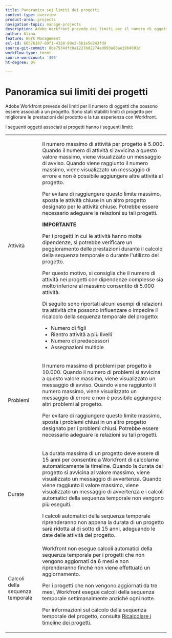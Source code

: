 ```yaml
---
title: Panoramica sui limiti dei progetti
content-type: overview
product-area: projects
navigation-topic: manage-projects
description: Adobe Workfront prevede dei limiti per il numero di oggetti che possono essere associati a un progetto. Sono stati stabiliti limiti di progetto per migliorare le prestazioni del prodotto e la tua esperienza con Workfront.
author: Alina
feature: Work Management
exl-id: 60576107-89f1-4328-89e2-5b1e5e243fd9
source-git-commit: 8be7534dfc0a1227bd2274ad093a88ae19b4691d
workflow-type: tm+mt
source-wordcount: '405'
ht-degree: 0%

---
```


# Panoramica sui limiti dei progetti

Adobe Workfront prevede dei limiti per il numero di oggetti che possono essere associati a un progetto. Sono stati stabiliti limiti di progetto per migliorare le prestazioni del prodotto e la tua esperienza con Workfront.

I seguenti oggetti associati ai progetti hanno i seguenti limiti:

<table style="table-layout:auto"> 
 <col> 
 <col> 
 <tbody> 
  <tr> 
   <td role="rowheader"><p>Attività</p></td> 
   <td>  <p>Il numero massimo di attività per progetto è 5.000. Quando il numero di attività si avvicina a questo valore massimo, viene visualizzato un messaggio di avviso. Quando viene raggiunto il numero massimo, viene visualizzato un messaggio di errore e non è possibile aggiungere altre attività al progetto.</p> <p>Per evitare di raggiungere questo limite massimo, sposta le attività chiuse in un altro progetto designato per le attività chiuse. Potrebbe essere necessario adeguare le relazioni su tali progetti.</p>

<b>IMPORTANTE</b>

Per i progetti in cui le attività hanno molte dipendenze, si potrebbe verificare un peggioramento delle prestazioni durante il calcolo della sequenza temporale o durante l&#39;utilizzo del progetto.

Per questo motivo, si consiglia che il numero di attività nei progetti con dipendenze complesse sia molto inferiore al massimo consentito di 5.000 attività.

Di seguito sono riportati alcuni esempi di relazioni tra attività che possono influenzare o impedire il ricalcolo della sequenza temporale del progetto:

<ul><li>Numero di figli</li>
   <li>Rientro attività a più livelli</li>
   <li>Numero di predecessori</li>
   <li>Assegnazioni multiple</li>
   </ul>
   </td> 
  </tr> 
  <tr> 
   <td role="rowheader"><p>Problemi</p></td> 
   <td>  <p>Il numero massimo di problemi per progetto è 10.000. Quando il numero di problemi si avvicina a questo valore massimo, viene visualizzato un messaggio di avviso. Quando viene raggiunto il numero massimo, viene visualizzato un messaggio di errore e non è possibile aggiungere altri problemi al progetto.</p> <p>Per evitare di raggiungere questo limite massimo, sposta i problemi chiusi in un altro progetto designato per i problemi chiusi. Potrebbe essere necessario adeguare le relazioni su tali progetti.</p> </td> 
  </tr> 
  <tr> 
   <td role="rowheader"><p>Durate</p></td> 
   <td> <p>La durata massima di un progetto deve essere di 15 anni per consentire a Workfront di calcolarne automaticamente la timeline. Quando la durata del progetto si avvicina al valore massimo, viene visualizzato un messaggio di avvertenza. Quando viene raggiunto il valore massimo, viene visualizzato un messaggio di avvertenza e i calcoli automatici della sequenza temporale non vengono più eseguiti.</p> <p>I calcoli automatici della sequenza temporale riprenderanno non appena la durata di un progetto sarà ridotta al di sotto di 15 anni, adeguando le date delle attività del progetto.</p> </td> 
  </tr> 
  <tr> 
   <td role="rowheader"><p>Calcoli della sequenza temporale</p></td> 
   <td>Workfront non esegue calcoli automatici della sequenza temporale per i progetti che non vengono aggiornati da 6 mesi e non riprenderanno finché non viene effettuato un aggiornamento.<p>Per i progetti che non vengono aggiornati da tre mesi, Workfront esegue calcoli della sequenza temporale settimanalmente anziché ogni notte.</p><p>Per informazioni sul calcolo della sequenza temporale del progetto, consulta <a href="../../../manage-work/projects/manage-projects/recalculate-project-timeline.md" class="MCXref xref">Ricalcolare i timeline dei progetti</a>. </p></td> 
  </tr> 
 </tbody> 
</table>

<!-- Notes from the table: 
     <p>For tasks limits: (This is NOT TRUE , but the PMs always wanted this to stay the way it is because they don't want customers creating projects bigger than this.)</p>
    <p>For issue limits: (this is true only for some clusters; according to Anna A., some clusters are set to a million.)</p>
    -->